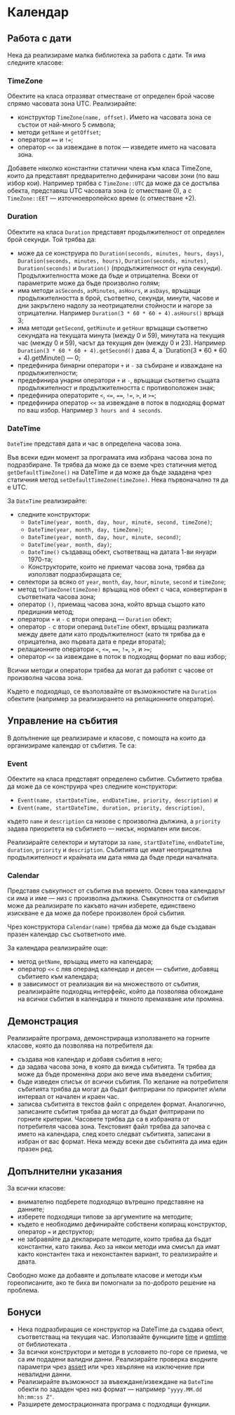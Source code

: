 # Календар

## Работа с дати

Нека да реализираме малка библиотека за работа с дати. Тя има следните класове:

### TimeZone

Обектите на класа отразяват отместване от определен брой часове спрямо часовата зона UTC. Реализирайте:

*   конструктор `TimeZone(name, offset)`. Името на часовата зона се състои от най-много 5 символа;
*   методи `getName` и `getOffset`;
*   оператори `==` и `!=`;
*   оператор `<<` за извеждане в поток — изведете името на часовата зона.

Добавете няколко константни статични члена към класа TimeZone, които да представят предварително дефинирани часови зони (по ваш избор кои). Например трябва с `TimeZone::UTC` да може да се достъпва обекта, представяш UTC часовата зона (с отместване 0), а с `TimeZone::EET` — източноевропейско време (с отместване +2).

### Duration

Обектите на класа `Duration` представят продължителност от определен брой секунди. Той трябва да:

*   може да се конструира по `Duration(seconds, minutes, hours, days)`, `Duration(seconds, minutes, hours)`, `Duration(seconds, minutes)`, `Duration(seconds)` и `Duration()` (продължителност от нула секунди). Продължителността може да бъде и отрицателна. Всеки от параметрите може да бъде произволно голям;
*   има методи `asSeconds`, `asMinutes`, `asHours`, и `asDays`, връщащи продължителността в брой, съответно, секунди, минути, часове и дни закръглено надолу за неотрицателни стойности и нагоре за отрицателни. Например `Duration(3 * 60 * 60 + 4).asHours()` връща 3;
*   има методи `getSecond`, `getMinute` и `getHour` връщащи съответно секундата на текущата минута (между 0 и 59), минутата на текущия час (между 0 и 59), часът да текущия ден (между 0 и 23). Например `Duration(3 * 60 * 60 + 4).getSecond()` дава 4, а `Duration(3 * 60 * 60 + 4).getMinute() — 0;
*   предефинира бинарни оператори `+` и `-` за събиране и изваждане на продължителности;
*   предефинира унарни оператори `+` и `-`, връщащи съответно същата продължителност и продължителността с противоположен знак;
*   предефинира операторите `<`, `<=`, `==`, `!=`, `>`, и `>=`;
*   предефинира оператор `<<` за извеждане в поток в подходящ формат по ваш избор. Например `3 hours and 4 seconds`.

### DateTime

`DateTime` представя дата и час в определена часова зона.

Във всеки един момент за програмата има избрана часова зона по подразбиране. Тя трябва да може да се вземе чрез статичния метод `getDefaultTimeZone()` на DateTime и да може да бъде зададена чрез статичния метод `setDefaultTimeZone(timeZone)`. Нека първоначално тя да е UTC.

За `DateTime` реализирайте:

*   следните конструктори:
    -   `DateTime(year, month, day, hour, minute, second, timeZone)`;
    -   `DateTime(year, month, day, timeZone)`;
    -   `DateTime(year, month, day, hour, minute, second)`;
    -   `DateTime(year, month, day)`;
    -   `DateTime()` създаващ обект, съответващ на датата 1-ви януари 1970-та;
    -   Конструкторите, които не приемат часова зона, трябва да използват подразбиращата се;
*   селектори за всяко от `year`, `month`, `day`, `hour`, `minute`, `second` и `timeZone`;
*   метод `toTimeZone(timeZone)` връщащ нов обект с часа, конвертиран в съответната часова зона;
*   оператор `()`, приемащ часова зона, който връща същото като предишния метод;
*   оператори `+` и `-` с втори операнд — `Duration` обект;
*   оператор `-` с втори операнд `DateTime` обект, връщащ разликата между двете дати като продължителност (като тя трябва да е отрицателна, ако първата дата е преди втората);
*   релационните оператори `<`, `<=`, `==`, `!=`, `>`, и `>=`;
*   оператор `<<` за извеждане в поток в подходящ формат по ваш избор;

Всички методи и оператори трябва да могат да работят с часове от произволна часова зона.

Където е подходящо, се възползвайте от възможностите на `Duration` обектите (например за реализирането на релационните оператори).

## Управление на събития

В допълнение ще реализираме и класове, с помощта на които да организираме календар от събития. Те са:

### Event

Обектите на класа представят определено събитие. Събитието трябва да може да се конструира чрез следните конструктори:

*   `Event(name, startDateTime, endDateTime, priority, description)` и
*   `Event(name, startDateTime, duration, priority, description)`,

където `name` и `description` са низове с произволна дължина, а `priority` задава приоритета на събитието — нисък, нормален или висок.

Реализирайте селектори и мутатори за `name`, `startDateTime`, `endDateTime`, `duration`, `priority` и `description`. Събитията ще имат неотрицателна продължителност и крайната им дата няма да бъде преди началната.

### Calendar

Представя съвкупност от събития във времето. Освен това календарът си има и име — низ с произволна дължина. Съвкупността от събития може да реализирате по какъвто начин изберете, единствено изискване е да може да побере произволен брой събития.

Чрез конструктора `Calendar(name)` трябва да може да бъде създаван празен календар със съответното име.

За календара реализирайте още:

*   метод `getName`, връщащ името на календара;
*   оператор `<<` с ляв операнд календар и десен — събитие, добавящ събитието към календара;
*   в зависимост от реализация ви на множеството от събития, реализирайте подходящ интерфейс, който да позволява обхождане на всички събития в календара и тяхното премахване или промяна.

## Демонстрация

Реализирайте програма, демонстрираща използването на горните класове, която да позволява на потребителя да:

*   създава нов календар и добавя събития в него;
*   да задава часова зона, в която да вижда събитията. Тя трябва да може да бъде променяна дори ако вече има въведени събития;
*   бъде изведен списък от всички събития. По желание на потребителя събитията трябва да могат да бъдат филтрирани по приоритет и/или интервал от начален и краен час.
*   записва събитията в текстов файл с определен формат. Аналогично, записаните събития трябва да могат да бъдат филтрирани по горните критерии. Часовете трябва да са в избраната от потребителя часова зона. Текстовият файл трябва да започва с името на календара, след което следват събитията, записани в избран от вас формат. Нека между всеки две събитията да има един празен ред.

## Допълнителни указания

За всички класове:

*   внимателно подберете подходящо вътрешно представяне на данните;
*   изберете подходящи типове за аргументите на методите;
*   където е необходимо дефинирайте собствени копиращ конструктор, оператор `=` и деструктор;
*   не забравяйте да декларирате методите, които трябва да бъдат константни, като такива. Ако за някои методи има смисъл да имат както константен така и неконстантен вариант, то реализирайте и двата.

Свободно може да добавяте и допълвате класове и методи към гореописаните, ако те биха ви помогнали за по-доброто решение на проблема.

## Бонуси

*   Нека подразбиращия се конструктор на DateTime да създава обект, съответстващ на текущия час. Използвайте функциите [time](http://en.cppreference.com/w/cpp/chrono/c/time) и [gmtime](http://en.cppreference.com/w/cpp/chrono/c/gmtime) от библиотеката [<ctime>](http://en.cppreference.com/w/cpp/chrono/c).
*   За всички конструктори и методи в условието по-горе се приема, че са им подадени валидни данни. Реализирайте проверка входните параметри чрез [assert](http://en.cppreference.com/w/cpp/error/assert) или чрез хвърляне на изключение при невалидни данни.
*   Реализирайте възможност за въвеждане/извеждане на `DateTime` обекти по зададен чрез низ формат — например `"yyyy.MM.dd hh:mm:ss Z"`.
*   Разширете демострационната програма с подходящи функции.
